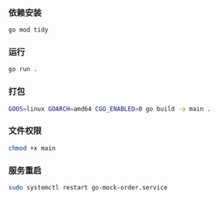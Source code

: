 ### 依赖安装
```bash
go mod tidy
```

### 运行
```bash
go run .
```

### 打包
```bash
GOOS=linux GOARCH=amd64 CGO_ENABLED=0 go build -o main .
```

### 文件权限
```bash
chmod +x main
```

### 服务重启
```bash
sudo systemctl restart go-mock-order.service
```
